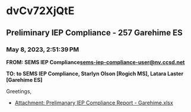 # dvCv72XjQtE
## Preliminary IEP Compliance - 257 Garehime ES
### May 8, 2023, 2:51:39 PM
**FROM: SEMS IEP Compliance<sems-iep-compliance-user@nv.ccsd.net>**

**TO: to SEMS IEP Compliance, Starlyn Olson [Rogich MS], Latara Laster [Garehime ES]**


Greetings, 

 





* [Attachment: Prelimanary IEP Compliance Report - Garehime.xlsx](dvCv72XjQtE-attachment-1.xlsx)
